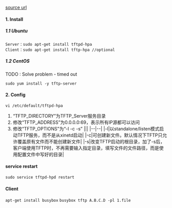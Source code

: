 [source url](https://blog.csdn.net/flyingcys/article/details/57406346)
#### 1. Install

##### 1.1 Ubuntu
```
Server：sudo apt-get install tftpd-hpa
Client：sudo apt-get install tftp-hpa //optional
```
##### 1.2 CentOS
TODO : Solve problem - timed out
```
sudo yum install -y tftp-server
```

#### 2. Config

`vi /etc/default/tftpd-hpa`
1. “TFTP_DIRECTORY”为TFTP_Server服务目录
2. 修改“TFTP_ADDRESS”为0.0.0.0:69，表示所有IP源都可以访问
3. 修改“TFTP_OPTIONS”为“-l -c -s”
|||
|--|--|
|-l|以standalone/listen模式启动TFTP服务，而不是从xinetd启动|
|-c|可创建新文件。默认情况下TFTP只允许覆盖原有文件而不能创建新文件|
|-s|改变TFTP启动的根目录，加了-s后，客户端使用TFTP时，不再需要输入指定目录，填写文件的文件路径，而是使用配置文件中写好的目录|

#### service restart
`sudo service tftpd-hpd restart`

#### Client
`apt-get install busybox`
`busybox tftp A.B.C.D -pl 1.file`
